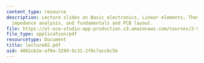 ```yaml
---
content_type: resource
description: Lecture slides on Basic electronics, Linear elements, Thevenin-Norton,
  impedance analysis, and fundamentals and PCB layout.
file: https://ol-ocw-studio-app-production.s3.amazonaws.com/courses/2-996-biomedical-devices-design-laboratory-fall-2007/4062cb2eaf0a32999c312f0c7accbc5b_lecture02.pdf
file_type: application/pdf
resourcetype: Document
title: lecture02.pdf
uid: 4062cb2e-af0a-3299-9c31-2f0c7accbc5b
---
```

